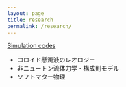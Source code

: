 ```yaml
---
layout: page
title: research
permalink: /research/
---
```


[Simulation codes](https://bitbucket.org/rmari/lf_dem)


- コロイド懸濁液のレオロジー
- 非ニュートン流体力学・構成則モデル
- ソフトマター物理
